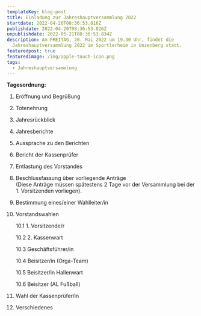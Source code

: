 ```yaml
---
templateKey: blog-post
title: Einladung zur Jahreshauptversammlung 2022
startdate: 2022-04-20T08:36:53.816Z
publishdate: 2022-04-20T08:36:53.826Z
unpublishdate: 2022-05-21T08:36:53.834Z
description: Am FREITAG, 20. Mai 2022 um 19.30 Uhr, findet die
  Jahreshauptversammlung 2022 im Sportlerheim in Unzenberg statt.
featuredpost: true
featuredimage: /img/apple-touch-icon.png
tags:
  - Jahreshauptversammlung
---
```

**Tagesordnung:**

1. Eröffnung und Begrüßung
2. Totenehrung
3. Jahresrückblick
4. Jahresberichte
5. Aussprache zu den Berichten
6. Bericht der Kassenprüfer
7. Entlastung des Vorstandes
8. Beschlussfassung über vorliegende Anträge\
   (Diese Anträge müssen spätestens 2 Tage vor der Versammlung bei der 1. Vorsitzenden vorliegen).
9. Bestimmung eines/einer Wahlleiter/in
10. Vorstandswahlen

    10.1 1. Vorsitzende/r

    10.2 2. Kassenwart

    10.3 Geschäftsführer/in

    10.4 Beisitzer/in (Orga-Team)

    10.5 Beisitzer/in Hallenwart

    10.6 Beisitzer (AL Fußball)
11. Wahl der Kassenprüfer/in
12. Verschiedenes